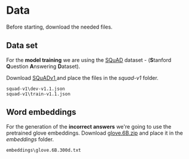 # Data
Before starting, download the needed files.

## Data set
 For the **model training** we are using the  [SQuAD](https://rajpurkar.github.io/SQuAD-explorer/) dataset  - (**S**tanford **Q**uestion **A**nswering **D**ataset).
 
Download [SQuADv1 ](https://www.kaggle.com/stanfordu/stanford-question-answering-dataset)  and place the files in the *squad-v1* folder. 
 
	squad-v1\dev-v1.1.json
	squad-v1\train-v1.1.json
	
	
## Word embeddings
For the generation of the **incorrect answers** we're going to use the pretrained glove embeddings.
Download [glove.6B.zip](http://nlp.stanford.edu/data/glove.6B.zip) and place it in the *embeddings* folder. 
	
	embeddings\glove.6B.300d.txt
